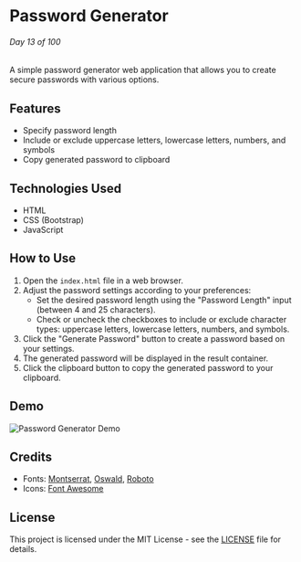 # Password Generator

###### Day 13 of 100

A simple password generator web application that allows you to create secure passwords with various options.

## Features

- Specify password length
- Include or exclude uppercase letters, lowercase letters, numbers, and symbols
- Copy generated password to clipboard

## Technologies Used

- HTML
- CSS (Bootstrap)
- JavaScript

## How to Use

1. Open the `index.html` file in a web browser.
2. Adjust the password settings according to your preferences:
   - Set the desired password length using the "Password Length" input (between 4 and 25 characters).
   - Check or uncheck the checkboxes to include or exclude character types: uppercase letters, lowercase letters, numbers, and symbols.
3. Click the "Generate Password" button to create a password based on your settings.
4. The generated password will be displayed in the result container.
5. Click the clipboard button to copy the generated password to your clipboard.

## Demo

![Password Generator Demo](demo.gif)

## Credits

- Fonts: [Montserrat](https://fonts.google.com/specimen/Montserrat), [Oswald](https://fonts.google.com/specimen/Oswald), [Roboto](https://fonts.google.com/specimen/Roboto)
- Icons: [Font Awesome](https://fontawesome.com/)

## License

This project is licensed under the MIT License - see the [LICENSE](LICENSE) file for details.
